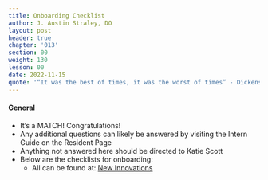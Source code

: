```yaml
---
title: Onboarding Checklist
author: J. Austin Straley, DO
layout: post
header: true
chapter: '013'
section: 00
weight: 130
lesson: 00
date: 2022-11-15
quote: '“It was the best of times, it was the worst of times” - Dickens'
---
```


#### General
- It’s a MATCH! Congratulations! 
- Any additional questions can likely be answered by visiting the Intern Guide on the Resident Page
- Anything not answered here should be directed to Katie Scott
- Below are the checklists for onboarding:
    - All can be found at: [New Innovations][1]

[1]: https://www.new-innov.com/login/Login.aspx
